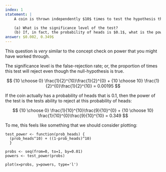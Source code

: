 ```yaml
---
index: 1
statement: |
    A coin is thrown independently $10$ times to test the hypothesis that the probability of heads is $\frac{1}{2}$ versus the alternative that the probability is not $\frac{1}{2}$ . The test rejects if either $0$ or $ 10$ heads are observed.

    (a) What is the significance level of the test?  
    (b) If, in fact, the probability of heads is $0.1$, what is the power of the test?
answer: $0.002, 0.349$
---
```


This question is _very_ similar to the concept check on power that you might have worked through. 

The significance level is the false-rejection rate; or, the proportion of times this test will reject even though the null-hypothesis is true. 

$$
{10 \choose 0} \frac{1}{2}^{10}\frac{1}{2}^{0} + {10 \choose 10} \frac{1}{2}^{0}\frac{1}{2}^{10} = 0.00195
$$

If the coin actually has a probability of heads that is $0.1$, then the power of the test is the tests ability to reject at this probability of heads: 

$$
{10 \choose 0} \frac{1}{10}^{10}\frac{9}{10}^{0} + {10 \choose 10} \frac{1}{10}^{0}\frac{9}{10}^{10} = 0.349
$$

To me, this feels like something that we should consider plotting:

```
test_power <- function(prob_heads) {   
  (prob_heads^10) + ((1-prob_heads)^10)   
  }   

probs <- seq(from=0, to=1, by=0.01)   
powers <- test_power(probs)   

plot(x=probs, y=powers, type='l')
```
